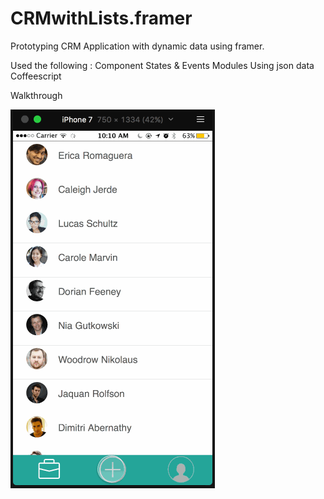 # CRMwithLists.framer
Prototyping CRM Application with dynamic data using framer.

Used the following :
Component
States & Events
Modules
Using json data
Coffeescript

Walkthrough

<img src="CRMWithlists.gif" alt="Screen Demo"  />
